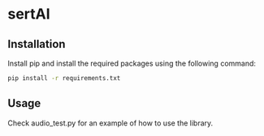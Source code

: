# sertAI

## Installation

Install pip and install the required packages using the following command:
```bash
pip install -r requirements.txt
```

## Usage
Check audio_test.py for an example of how to use the library.